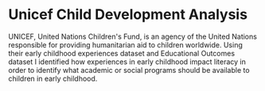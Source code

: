 # Unicef Child Development Analysis
UNICEF, United Nations Children's Fund, is an agency of the United Nations responsible for providing humanitarian aid to children worldwide. Using their early childhood experiences dataset and Educational Outcomes dataset I identified how experiences in early childhood impact literacy in order to identify what academic or social programs should be available to children in early childhood.
